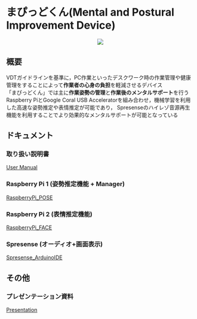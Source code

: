 # まぴっどくん(Mental and Postural Improvement Device)

<p align="center">
    <img src="https://user-images.githubusercontent.com/63711918/148423388-4a59263f-4349-4b4f-9524-d0f10f3b538c.png" /)
</p>

## 概要
VDTガイドラインを基準に，PC作業といったデスクワーク時の作業管理や健康管理をすることによって**作業者の心身の負担**を軽減させるデバイス  
「まぴっどくん」では主に**作業姿勢の管理**と**作業後のメンタルサポート**を行う  
Raspberry PiとGoogle Coral USB Acceleratorを組み合わせ，機械学習を利用した高速な姿勢推定や表情推定が可能であり，
Spresenseのハイレゾ音源再生機能を利用することでより効果的なメンタルサポートが可能となっている

## ドキュメント
### 取り扱い説明書
[User Manual]()
### Raspberry Pi 1 (姿勢推定機能 + Manager)
[RaspberryPi_POSE]()
### Raspberry Pi 2 (表情推定機能)
[RaspberryPi_FACE]()
### Spresense (オーディオ+画面表示)
[Spresense_ArduinoIDE]()

## その他
### プレゼンテーション資料
[Presentation](https://github.com/Kazufumi-Kobayashi/SONYHackathon/tree/master/Presentation)
